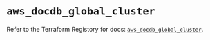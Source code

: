 # `aws_docdb_global_cluster`

Refer to the Terraform Registory for docs: [`aws_docdb_global_cluster`](https://www.terraform.io/docs/providers/aws/r/docdb_global_cluster).
